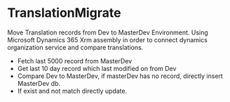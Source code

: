 # TranslationMigrate
Move Translation records from Dev to MasterDev Environment.
Using Microsoft Dynamics 365 Xrm assembly in order to connect dynamics organization service and compare translations.

* Fetch last 5000 record from MasterDev
* Get last 10 day record which last modified on from Dev
* Compare Dev to MasterDev, if masterDev has no record, directly insert MasterDev db. 
* If exist and not match directly update.
